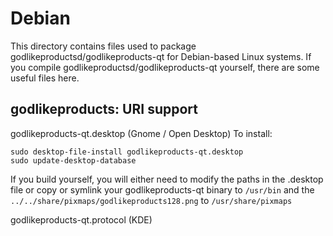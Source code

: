 
Debian
====================
This directory contains files used to package godlikeproductsd/godlikeproducts-qt
for Debian-based Linux systems. If you compile godlikeproductsd/godlikeproducts-qt yourself, there are some useful files here.

## godlikeproducts: URI support ##


godlikeproducts-qt.desktop  (Gnome / Open Desktop)
To install:

	sudo desktop-file-install godlikeproducts-qt.desktop
	sudo update-desktop-database

If you build yourself, you will either need to modify the paths in
the .desktop file or copy or symlink your godlikeproducts-qt binary to `/usr/bin`
and the `../../share/pixmaps/godlikeproducts128.png` to `/usr/share/pixmaps`

godlikeproducts-qt.protocol (KDE)

